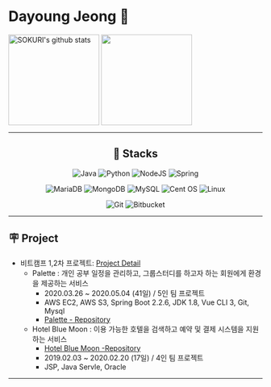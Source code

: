 

# Dayoung Jeong 👋 

<a href="https://github.com/day0ung"><img align="center" style="height:180px" src="https://github-readme-stats.vercel.app/api?username=day0ung&show_icons=true&include_all_commits=true&theme=default&hide_border=true" alt="SOKURI's github stats" /></a>
<a href="https://github.com/day0ung"><img align="center" style="height:180px" src="https://github-readme-stats.vercel.app/api/top-langs/?username=day0ung&layout=compact&theme=default&hide_border=true" /></a> 

---
<div align="center">
 
 ## 🔭 Stacks

![Java](https://img.shields.io/badge/java-%23ED8B00.svg?style=for-the-badge&logo=java&logoColor=white)
![Python](https://img.shields.io/badge/python-3670A0?style=for-the-badge&logo=python&logoColor=ffdd54)
![NodeJS](https://img.shields.io/badge/node.js-6DA55F?style=for-the-badge&logo=node.js&logoColor=white)
![Spring](https://img.shields.io/badge/spring-%236DB33F.svg?style=for-the-badge&logo=spring&logoColor=white)

![MariaDB](https://img.shields.io/badge/MariaDB-003545?style=for-the-badge&logo=mariadb&logoColor=white)
![MongoDB](https://img.shields.io/badge/MongoDB-%234ea94b.svg?style=for-the-badge&logo=mongodb&logoColor=white)
![MySQL](https://img.shields.io/badge/mysql-%2300f.svg?style=for-the-badge&logo=mysql&logoColor=white)
![Cent OS](https://img.shields.io/badge/cent%20os-002260?style=for-the-badge&logo=centos&logoColor=F0F0F0)
![Linux](https://img.shields.io/badge/Linux-FCC624?style=for-the-badge&logo=linux&logoColor=black)
 
![Git](https://img.shields.io/badge/git-%23F05033.svg?style=for-the-badge&logo=git&logoColor=white)
![Bitbucket](https://img.shields.io/badge/bitbucket-%230047B3.svg?style=for-the-badge&logo=bitbucket&logoColor=white)

</div>

---

## 🪧 Project


* 비트캠프 1,2차 프로젝트: [Project Detail](https://github.com/day0ung/bit_project/files/9707784/bit_project_info.pdf)
  * Palette  : 개인 공부 일정을 관리하고, 그룹스터디를 하고자 하는 회원에게 환경을 제공하는 서비스
      *  2020.03.26 ~ 2020.05.04 (41일) / 5인 팀 프로젝트
      * AWS EC2, AWS S3, Spring Boot 2.2.6, JDK 1.8,  Vue CLI 3, Git, Mysql
      * <a href="https://github.com/day0ung/bit_project" > Palette - Repository </a>
  * Hotel Blue Moon :  이용 가능한 호텔을 검색하고 예약 및 결제 시스템을 지원하는 서비스
      * <a href="https://github.com/day0ung/bit_study/tree/master/SemiProject/HotelBlueMoon_20200218_Final" > Hotel Blue Moon -Repository </a>
      * 2019.02.03 ~ 2020.02.20 (17일) / 4인 팀 프로젝트
      * JSP, Java Servle, Oracle
  
---

<!--
**jdevyoung/jdevyoung** is a ✨ _special_ ✨ repository because its `README.md` (this file) appears on your GitHub profile.

Here are some ideas to get you started:

- 🔭 I’m currently working on ...
- 🌱 I’m currently learning ...
- 👯 I’m looking to collaborate on ...
- 🤔 I’m looking for help with ...
- 💬 Ask me about ...
- 📫 How to reach me: ...
- 😄 Pronouns: ...
- ⚡ Fun fact: ...
-->


<!--
**day0ung/day0ung** is a ✨ _special_ ✨ repository because its `README.md` (this file) appears on your GitHub profile.

Here are some ideas to get you started:

- 🔭 I’m currently working on ...
- 🌱 I’m currently learning ...
- 👯 I’m looking to collaborate on ...
- 🤔 I’m looking for help with ...
- 💬 Ask me about ...
- 📫 How to reach me: ...
- 😄 Pronouns: ...
- ⚡ Fun fact: ...
-->
